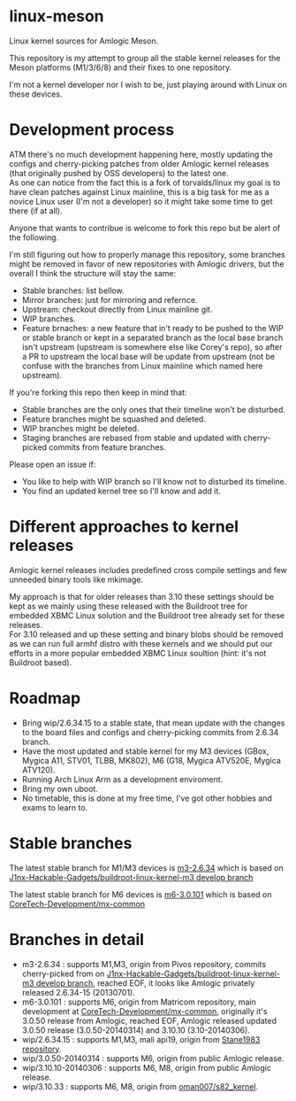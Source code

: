 linux-meson
===========

Linux kernel sources for Amlogic Meson.

This repository is my attempt to group all the stable kernel releases for the Meson platforms (M1/3/6/8) and their fixes to one repository.

I'm not a kernel developer nor I wish to be, just playing around with Linux on these devices.


Development process
===================

ATM there's no much development happening here, mostly updating the configs and cherry-picking patches from older Amlogic kernel releases (that originally pushed 
by OSS developers) to the latest one.  
As one can notice from the fact this is a fork of torvalds/linux my goal is to have clean patches against Linux mainline, this is a big task for me as a novice 
Linux user (I'm not a developer) so it might take some time to get there (if at all).


Anyone that wants to contribue is welcome to fork this repo but be alert of the following.


I'm still figuring out how to properly manage this repository, some branches might be removed in favor of new repositories with Amlogic drivers, but the overall I 
think the structure will stay the same:
* Stable branches: list bellow.
* Mirror branches: just for mirroring and refernce.
* Upstream: checkout directly from Linux mainline git.
* WIP branches. 
* Feature brnaches: a new feature that in't ready to be pushed to the WIP or stable branch or kept in a separated branch as the local base branch isn't upstream 
(upstream is somewhere else like Corey's repo), so after a PR to upstream the local base will be update from upstream (not be confuse with the branches from Linux 
mainline which named here upstream).


If you're forking this repo then keep in mind that:
* Stable branches are the only ones that their timeline won't be disturbed.
* Feature branches might be squashed and deleted.
* WIP branches might be deleted.
* Staging branches are rebased from stable and updated with cherry-picked commits from feature branches.

Please open an issue if:
* You like to help with WIP branch so I'll know not to disturbed its timeline.
* You find an updated kernel tree so I'll know and add it.


Different approaches to kernel releases
=======================================

Amlogic kernel releases includes predefined cross compile settings and few unneeded binary tools like mkimage.

My approach is that for older releases than 3.10 these settings should be kept as we mainly using these released with the Buildroot tree for embedded XBMC Linux 
solution and the Buildroot tree already set for these releases.  
For 3.10 released and up these setting and binary blobs should be removed as we can run full armhf distro with these kernels and we should put our efforts in a 
more popular embedded XBMC Linux soultion (hint: it's not Buildroot based).


Roadmap
=======

* Bring wip/2.6.34.15 to a stable state, that mean update with the changes to the board files and configs and cherry-picking commits from 2.6.34 branch.
* Have the most updated and stable kernel for my M3 devices (GBox, Mygica A11, STV01, TLBB, MK802), M6 (G18, Mygica ATV520E, Mygica ATV120).
* Running Arch Linux Arm as a development enviroment.
* Bring my own uboot.
* No timetable, this is done at my free time, I've got other hobbies and exams to learn to.


Stable branches
===============

The latest stable branch for M1/M3 devices is [m3-2.6.34](https://github.com/MakakLabs/linux-meson/tree/m3-2.6.34) which is based on [J1nx-Hackable-Gadgets/buildroot-linux-kernel-m3 develop branch](https://github.com/J1nx-Hackable-Gadgets/buildroot-linux-kernel-m3/tree/develop)

The latest stable branch for M6 devices is [m6-3.0.101](https://github.com/MakakLabs/linux-meson/tree/m6-3.0.101) which is based on [CoreTech-Development/mx-common](https://github.com/CoreTech-Development/mx-common)


Branches in detail
==================
* m3-2.6.34 : supports M1,M3, origin from Pivos repository, commits cherry-picked from on [J1nx-Hackable-Gadgets/buildroot-linux-kernel-m3 develop branch](https://github.com/J1nx-Hackable-Gadgets/buildroot-linux-kernel-m3/tree/develop), reached EOF, it looks like Amlogic privately released 2.6.34-15 (20130701).
* m6-3.0.101 : supports M6, origin from Matricom repository, main development at [CoreTech-Development/mx-common](https://github.com/CoreTech-Development/mx-common), originally it's 3.0.50 release from Amlogic, reached EOF, Amlogic released updated 3.0.50 release (3.0.50-20140314) and 3.10.10 (3.10-20140306).
* wip/2.6.34.15 : supports M1,M3, mali api19, origin from [Stane1983 repository](https://github.com/Stane1983/amlogic-m3).
* wip/3.0.50-20140314 : supports M6, origin from public Amlogic release.
* wip/3.10.10-20140306 : supports M6, M8, origin from public Amlogic release.
* wip/3.10.33 : supports M6, M8, origin from [oman007/s82_kernel](https://github.com/oman007/s82_kernel).
